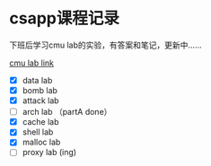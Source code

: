 # csapp课程记录

下班后学习cmu lab的实验，有答案和笔记，更新中......

[cmu lab link](http://www.csapp.cs.cmu.edu/3e/labs.html)

- [x] data lab
- [x] bomb lab
- [x] attack lab 
- [ ] arch lab （partA done）
- [x] cache lab
- [x] shell lab
- [x] malloc lab
- [ ] proxy lab (ing)
